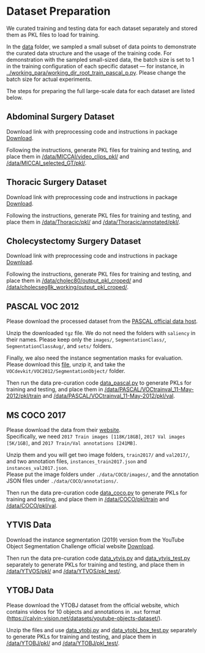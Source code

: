 # Dataset Preparation

We curated training and testing data for each dataset separately and stored them as PKL files to load for training.

In the [data](../data/) folder, we sampled a small subset of data points to demonstrate the curated data structure and the usage of the training code. For demonstration with the sampled small-sized data, the batch size is set to 1 in the training configuration of each specific dataset — for instance, in [../working_para/working_dir_root_train_pascal_p.py](../working_para/working_dir_root_train_pascal_p.py). Please change the batch size for actual experiments.

The steps for preparing the full large-scale data for each dataset are listed below.

## Abdominal Surgery Dataset
Download link with preprocessing code and instructions in package [Download](https://upenn.box.com/s/493licnenrssjukuvok5zkvc5cqmx1nh).  

Following the instructions, generate PKL files for training and testing, and place them in [/data/MICCAI/video_clips_pkl/](../data/MICCAI/video_clips_pkl/) and [/data/MICCAI_selected_GT/pkl/](../data/MICCAI_selected_GT/pkl/).

## Thoracic Surgery Dataset
Download link with preprocessing code and instructions in package [Download](https://upenn.box.com/s/rxqoi81j5ar4l343ob6otdxxeusc3iwg).  

Following the instructions, generate PKL files for training and testing, and place them in [/data/Thoracic/pkl/](../data/Thoracic/pkl/) and [/data/Thoracic/annotated/pkl/](../data/Thoracic/annotated/pkl/).

## Cholecystectomy Surgery Dataset
Download link with preprocessing code and instructions in package [Download](https://upenn.box.com/s/ree79lv9fbibjbs2b8mkwzz207oqu6jj).  

Following the instructions, generate PKL files for training and testing, and place them in [/data/cholec80/output_pkl_croped/](../data/cholec80/output_pkl_croped/) and [/data/cholecseg8k_working/output_pkl_croped/](../data/cholecseg8k_working/output_pkl_croped/).

## PASCAL VOC 2012
Please download the processed dataset from the [PASCAL official data host](http://host.robots.ox.ac.uk/pascal/VOC/voc2012/index.html).  

Unzip the downloaded `tgz` file. We do not need the folders with `saliency` in their names. Please keep only the `images/`, `SegmentationClass/`, `SegmentationClassAug/`, and `sets/` folders.

Finally, we also need the instance segmentation masks for evaluation.  
Please download this [file](http://host.robots.ox.ac.uk:8080/pascal/VOC/voc2012/VOCtrainval_11-May-2012.tar), unzip it, and take the `VOCdevkit/VOC2012/SegmentationObject/` folder.

Then run the data pre-curation code [data_pascal.py](../data_pre_curation/data_pascal.py) to generate PKLs for training and testing, and place them in [/data/PASCAL/VOCtrainval_11-May-2012/pkl/train](../data/PASCAL/VOCtrainval_11-May-2012/pkl/train/) and [/data/PASCAL/VOCtrainval_11-May-2012/pkl/val](../data/PASCAL/VOCtrainval_11-May-2012/pkl/val/).

## MS COCO 2017
Please download the data from their [website](https://cocodataset.org/#download).  
Specifically, we need `2017 Train images [118K/18GB]`, `2017 Val images [5K/1GB]`, and `2017 Train/Val annotations [241MB]`.

Unzip them and you will get two image folders, `train2017/` and `val2017/`, and two annotation files, `instances_train2017.json` and `instances_val2017.json`.  
Please put the image folders under `./data/COCO/images/`, and the annotation JSON files under `./data/COCO/annotations/`.

Then run the data pre-curation code [data_coco.py](../data_pre_curation/data_coco.py) to generate PKLs for training and testing, and place them in [/data/COCO/pkl/train](../data/COCO/pkl/train/) and [/data/COCO/pkl/val](../data/COCO/pkl/val/).

## YTVIS Data
Download the instance segmentation (2019) version from the YouTube Object Segmentation Challenge official website [Download](https://youtube-vos.org/dataset/).  

Then run the data pre-curation code [data_ytvis.py](../data_pre_curation/data_ytvis.py) and [data_ytvis_test.py](../data_pre_curation/data_ytvis.py) separately to generate PKLs for training and testing, and place them in [/data/YTVOS/pkl/](../data/YTVOS/pkl/) and [/data/YTVOS/pkl_test/](../data/YTVOS/pkl_test/).

## YTOBJ Data
Please download the YTOBJ dataset from the official website, which contains videos for 10 objects and annotations in `.mat` format (https://calvin-vision.net/datasets/youtube-objects-dataset/).  

Unzip the files and use [data_ytobj.py](../data_pre_curation/data_ytobj.py) and [data_ytobj_box_test.py](../data_pre_curation/data_ytobj_box_test.py) separately to generate PKLs for training and testing, and place them in [/data/YTOBJ/pkl/](../data/YTOBJ/pkl/) and [/data/YTOBJ/pkl_test/](../data/YTOBJ/pkl_test/).
